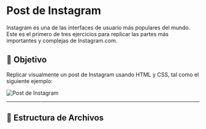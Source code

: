 # Post de Instagram

Instagram es una de las interfaces de usuario más populares del mundo. Este es el primero de tres ejercicios para replicar las partes más importantes y complejas de Instagram.com.

## 🎯 Objetivo

Replicar visualmente un post de Instagram usando HTML y CSS, tal como el siguiente ejemplo:

![Post de Instagram](https://storage.googleapis.com/breathecode-asset-images/800dcb7e37ce3458a2b187970249318da2b03c898d9d6a20f1c05898b67524a0.png?raw=true)

---

## 📁 Estructura de Archivos

